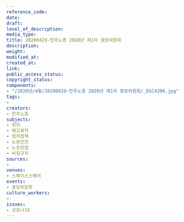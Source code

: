 ```yaml
---
reference_code: 
date: 
draft: 
level_of_description: 
media_type: 
title: 20200429-민주노총 2020년 제1차 중앙위원회
description: 
weight: 
modified_at: 
created_at: 
link: 
public_access_status: 
copyright_status: 
components:
- "/2020년/4월/20200429-민주노총 2020년 제1차 중앙위원회/_DSC4396.jpg"
tags:
- 
creators:
- 민주노총
subjects:
- 회의
- 해고복직
- 정치정책
- 노동안전
- 노조탄압
- 비정규직
sources:
- 
venues:
- 스페이스스퀘어
events:
- 중앙위원회
culture_workers:
- 
issues:
- 코로나19
---
```

